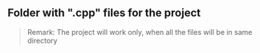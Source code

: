 ## Folder with ".cpp" files for the project
> Remark: The project will work only, when all the files will be in same directory
